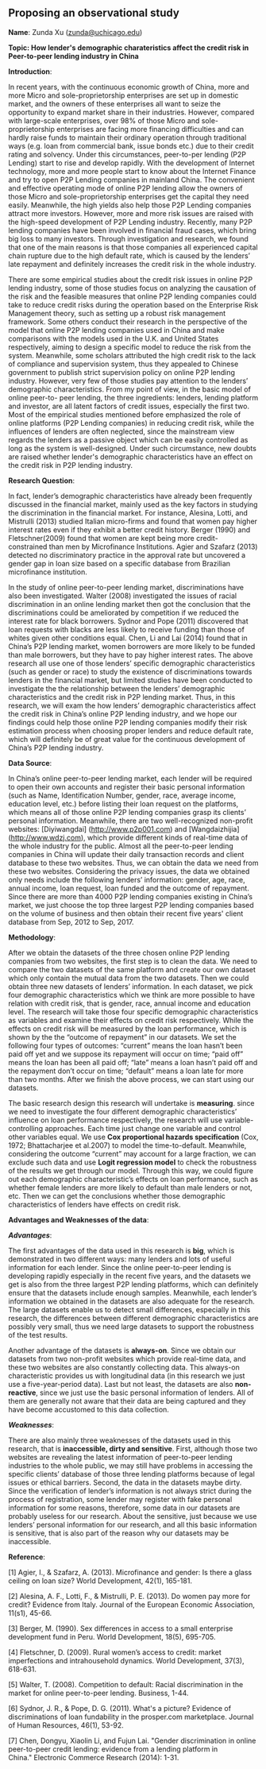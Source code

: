 ## Proposing an observational study

**Name**: Zunda Xu (zunda@uchicago.edu)
	
**Topic: How lender's demographic charateristics affect the credit risk in Peer-to-peer lending industry in China**

**Introduction**:

In recent years, with the continuous economic growth of China, more and more Micro and sole-proprietorship enterprises are set up in domestic market, and the owners of these enterprises all want to seize the opportunity to expand market share in their industries. However, compared with large-scale enterprises, over 98% of those Micro and sole-proprietorship enterprises are facing more financing difficulties and can hardly raise funds to maintain their ordinary operation through traditional ways (e.g. loan from commercial bank, issue bonds etc.) due to their credit rating and solvency. Under this circumstances, peer-to-per lending (P2P Lending) start to rise and develop rapidly. With the development of Internet technology, more and more people start to know about the Internet Finance and try to open P2P Lending companies in mainland China. The convenient and effective operating mode of online P2P lending allow the owners of those Micro and sole-proprietorship enterprises get the capital they need easily. Meanwhile, the high yields also help those P2P Lending companies attract more investors. However, more and more risk issues are raised with the high-speed development of P2P Lending industry. Recently, many P2P lending companies have been involved in financial fraud cases, which bring big loss to many investors. Through investigation and research, we found that one of the main reasons is that those companies all experienced capital chain rupture due to the high default rate, which is caused by the lenders’ late repayment and definitely increases the credit risk in the whole industry.

There are some empirical studies about the credit risk issues in online P2P lending industry, some of those studies focus on analyzing the causation of the risk and the feasible measures that online P2P lending companies could take to reduce credit risks during the operation based on the Enterprise Risk Management theory, such as setting up a robust risk management framework. Some others conduct their research in the perspective of the model that online P2P lending companies used in China and make comparisons with the models used in the U.K. and United States respectively, aiming to design a specific model to reduce the risk from the system. Meanwhile, some scholars attributed the high credit risk to the lack of compliance and supervision system, thus they appealed to Chinese government to publish strict supervision policy on online P2P lending industry. However, very few of those studies pay attention to the lenders’ demographic characteristics. From my point of view, in the basic model of online peer-to- peer lending, the three ingredients: lenders, lending platform and investor, are all latent factors of credit issues, especially the first two. Most of the empirical studies mentioned before emphasized the role of online platforms (P2P Lending companies) in reducing credit risk, while the influences of lenders are often neglected, since the mainstream view regards the lenders as a passive object which can be easily controlled as long as the system is well-designed. Under such circumstance, new doubts are raised whether lender's demographic characteristics have an effect on the credit risk in P2P lending industry. 
**Research Question**:

In fact, lender’s demographic characteristics have already been frequently discussed in the financial market, mainly used as the key factors in studying the discrimination in the financial market. For instance, Alesina, Lotti, and Mistrulli (2013) studied Italian micro-firms and found that women pay higher interest rates even if they exhibit a better credit history. Berger (1990) and Fletschner(2009) found that women are kept being more credit- constrained than men by Microfinance Institutions. Agier and Szafarz (2013) detected no discriminatory practice in the approval rate but uncovered a gender gap in loan size based on a specific database from Brazilian microfinance institution.In the study of online peer-to-peer lending market, discriminations have also been investigated. Walter (2008) investigated the issues of racial discrimination in an online lending market then got the conclusion that the discriminations could be ameliorated by competition if we reduced the interest rate for black borrowers. Sydnor and Pope (2011) discovered that loan requests with blacks are less likely to receive funding than those of whites given other conditions equal. Chen, Li and Lai (2014) found that in China’s P2P lending market, women borrowers are more likely to be funded than male borrowers, but they have to pay higher interest rates. The above research all use one of those lenders’ specific demographic characteristics (such as gender or race) to study the existence of discriminations towards lenders in the financial market, but limited studies have been conducted to investigate the the relationship between the lenders’ demographic characteristics and the credit risk in P2P lending market. Thus, in this research, we will exam the how lenders’ demographic characteristics affect the credit risk in China’s online P2P lending industry, and we hope our findings could help those online P2P lending companies modify their risk estimation process when choosing proper lenders and reduce default rate, which will definitely be of great value for the continuous development of China’s P2P lending industry.

**Data Source**:

In China’s online peer-to-peer lending market, each lender will be required to open their own accounts and register their basic personal information (such as Name, Identification Number, gender, race, average income, education level, etc.) before listing their loan request on the platforms, which means all of those online P2P lending companies grasp its clients’ personal information. Meanwhile, there are two well-recognized non-profit websites: [Diyiwangdai] (http://www.p2p001.com) and [Wangdaizhijia] (http://www.wdzj.com), which provide different kinds of real-time data of the whole industry for the public. Almost all the peer-to-peer lending companies in China will update their daily transaction records and client database to these two websites. Thus, we can obtain the data we need from these two websites. Considering the privacy issues, the data we obtained only needs include the following lenders’ information: gender, age, race, annual income, loan request, loan funded and the outcome of repayment. Since there are more than 4000 P2P lending companies existing in China’s market, we just choose the top three largest P2P lending companies based on the volume of business and then obtain their recent five years' client database from Sep, 2012 to Sep, 2017.

**Methodology**:

After we obtain the datasets of the three chosen online P2P lending companies from two websites, the first step is to clean the data. We need to compare the two datasets of the same platform and create our own dataset which only contain the mutual data from the two datasets. Then we could obtain three new datasets of lenders’ information. In each dataset, we pick four demographic characteristics which we think are more possible to have relation with credit risk, that is gender, race, annual income and education level.  The research will take those four specific demographic characteristics as variables and examine their effects on credit risk respectively. While the effects on credit risk will be measured by the loan performance, which is shown by the the “outcome of repayment” in our datasets.  We set the following four types of outcomes: “current” means the loan hasn’t been paid off yet and we suppose its repayment will occur on time; “paid off” means the loan has been all paid off; “late” means a loan hasn’t paid off and the repayment don’t occur on time; “default” means a loan late for more than two months. After we finish the above process, we can start using our datasets.The basic research design this research will undertake is **measuring**. since we need to investigate the four different demographic characteristics’ influence on loan performance respectively, the research will use variable-controlling approaches. Each time just change one variable and control other variables equal. We use **Cox proportional hazards specification** (Cox, 1972; Bhattacharjee et al.2007) to model the time-to-default. Meanwhile, considering the outcome “current” may account for a large fraction, we can exclude such data and use **Logit regression model** to check the robustness of the results we get through our model. Through this way, we could figure out each demographic characteristic’s effects on loan performance, such as whether female lenders are more likely to default than male lenders or not, etc. Then we can get the conclusions whether those demographic characteristics of lenders have effects on credit risk. 

**Advantages and Weaknesses of the data**:

***Advantages***:

The first advantages of the data used in this research is **big**, which is demonstrated in two different ways: many lenders and lots of useful information for each lender. Since the online peer-to-peer lending is developing rapidly especially in the recent five years, and the datasets we get is also from the three largest P2P lending platforms, which can definitely ensure that the datasets include enough samples. Meanwhile, each lender’s information we obtained in the datasets are also adequate for the research. The large datasets enable us to detect small differences, especially in this research, the differences between different demographic characteristics are possibly very small, thus we need large datasets to support the robustness of the test results.
Another advantage of the datasets is **always-on**. Since we obtain our datasets from two non-profit websites which provide real-time data, and these two websites are also constantly collecting data. This always-on characteristic provides us with longitudinal data (in this research we just use a five-year-period data). Last but not least, the datasets are also **non-reactive**, since we just use the basic personal information of lenders. All of them are generally not aware that their data are being captured and they have become accustomed to this data collection.

***Weaknesses***:

There are also mainly three weaknesses of the datasets used in this research, that is **inaccessible, dirty and sensitive**. First, although those two websites are revealing the latest information of peer-to-peer lending industries to the whole public, we may still have problems in accessing the specific clients’ database of those three lending platforms because of legal issues or ethical barriers.  Second, the data in the datasets maybe dirty. Since the verification of lender’s information is not always strict during the process of registration, some lender may register with fake personal information for some reasons, therefore, some data in our datasets are probably useless for our research. About the sensitive, just because we use lenders’ personal information for our research, and all this basic information is sensitive, that is also part of the reason why our datasets may be inaccessible.

**Reference**:

[1] Agier, I., & Szafarz, A. (2013). Microfinance and gender: Is there a glass ceiling on loan size?     World Development, 42(1), 165-181. 
[2] Alesina, A. F., Lotti, F., & Mistrulli, P. E. (2013). Do women pay more for credit? Evidence from Italy. Journal of the European Economic Association, 11(s1), 45-66. 
[3] Berger, M. (1990). Sex differences in access to a small enterprise development fund in Peru. World Development, 18(5), 695-705.
[4] Fletschner, D. (2009). Rural women’s access to credit: market imperfections and intrahousehold dynamics. World Development, 37(3), 618-631.
[5] Walter, T. (2008). Competition to default: Racial discrimination in the market for online peer-to-peer lending. Business, 1-44. 
[6] Sydnor, J. R., & Pope, D. G. (2011). What's a picture? Evidence of discriminations of loan fundability in the prosper.com marketplace. Journal of Human Resources, 46(1), 53-92. 
[7] Chen, Dongyu, Xiaolin Li, and Fujun Lai. "Gender discrimination in online peer-to-peer credit lending: evidence from a lending platform in China." Electronic Commerce Research (2014): 1-31.                                       